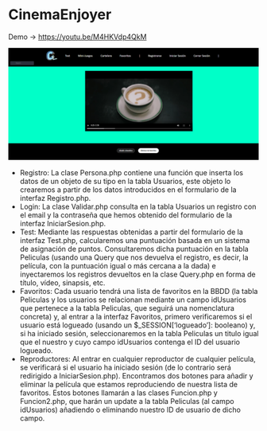 # CinemaEnjoyer

Demo -> https://youtu.be/M4HKVdp4QkM

![Image text](https://github.com/ricardosainz/CinemaEnjoyer/blob/main/00demo/ssReproductor1.png)

- Registro: La clase Persona.php contiene una función que inserta los datos de un objeto de su tipo en la tabla Usuarios, este objeto lo crearemos a partir de los datos introducidos en el formulario de la interfaz Registro.php. 
- Login: La clase Validar.php consulta en la tabla Usuarios un registro con el email y la contraseña que hemos obtenido del formulario de la interfaz IniciarSesion.php.
- Test: Mediante las respuestas obtenidas a partir del formulario de la interfaz Test.php, calcularemos una puntuación basada en un sistema de asignación de puntos.
  Consultaremos dicha puntuación en la tabla Peliculas (usando una Query que nos devuelva el registro, es decir, la película, con la puntuación igual o más cercana a la
  dada) e inyectaremos los registros devueltos en la clase Query.php en forma de título, vídeo, sinapsis, etc.
- Favoritos: Cada usuario tendrá una lista de favoritos en la BBDD (la tabla Peliculas y los usuarios se relacionan mediante un campo idUsuarios que pertenece a la tabla
  Peliculas, que seguirá una nomenclatura concreta) y, al entrar a la interfaz Favoritos, primero verificaremos si el usuario está logueado (usando un
  $_SESSION[‘logueado’]: booleano) y, si ha iniciado sesión, seleccionaremos en la tabla Peliculas un titulo igual que el nuestro y cuyo campo idUsuarios contenga el ID
  del usuario logueado. 
- Reproductores: Al entrar en cualquier reproductor de cualquier película, se verificará si el usuario ha iniciado sesión (de lo contrario será redirigido a
  IniciarSesion.php). Encontramos dos botones para añadir y eliminar la película que estamos reproduciendo de nuestra lista de favoritos. Estos botones llamarán a las
  clases Funcion.php y Funcion2.php, que harán un update a la tabla Peliculas (al campo idUsuarios) añadiendo o eliminando nuestro ID de usuario de dicho campo.
